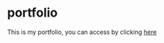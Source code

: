 # portfolio

This is my portfolio, you can access by clicking <a href="https://matheuspiffer.github.io/portfolio">here</a>
